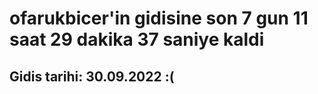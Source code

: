 # ofarukbicer'in gidisine son 7 gun 11 saat 29 dakika 37 saniye kaldi

## Gidis tarihi: 30.09.2022 :(